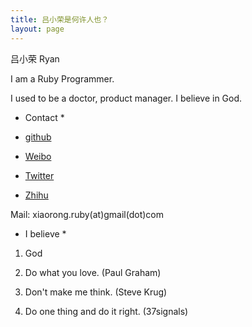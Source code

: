 ```yaml
---
title: 吕小荣是何许人也？
layout: page
---
```


吕小荣 Ryan

I am a Ruby Programmer.

I used to be a doctor, product manager. I believe in God.

* Contact *

* [github](https://github.com/xiaoronglv)
* [Weibo](http://weibo.com/xiaoronglv/)
* [Twitter](http://twitter.com/xiaoronglv/)
* [Zhihu](http://www.zhihu.com/people/xiaoronglv)

Mail: xiaorong.ruby(at)gmail(dot)com


* I believe *

1. God

1. Do what you love. (Paul Graham)

1. Don't make me think. (Steve Krug)

1. Do one thing and do it right. (37signals)

